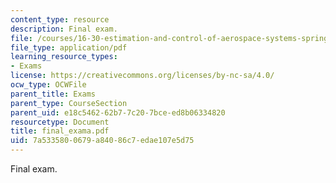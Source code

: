 ```yaml
---
content_type: resource
description: Final exam.
file: /courses/16-30-estimation-and-control-of-aerospace-systems-spring-2004/7a5335800679a84086c7edae107e5d75_final_exama.pdf
file_type: application/pdf
learning_resource_types:
- Exams
license: https://creativecommons.org/licenses/by-nc-sa/4.0/
ocw_type: OCWFile
parent_title: Exams
parent_type: CourseSection
parent_uid: e18c5462-62b7-7c20-7bce-ed8b06334820
resourcetype: Document
title: final_exama.pdf
uid: 7a533580-0679-a840-86c7-edae107e5d75
---
```

Final exam.